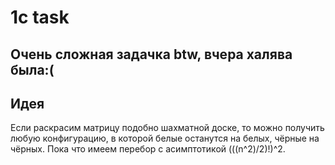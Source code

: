 # 1c task
## Очень сложная задачка btw, вчера халява была:(
## Идея
Если раскрасим матрицу подобно шахматной доске, то можно получить любую конфигурацию, в которой белые останутся на белых, чёрные на чёрных. Пока что имеем перебор с асимптотикой (((n^2)/2)!)^2.
